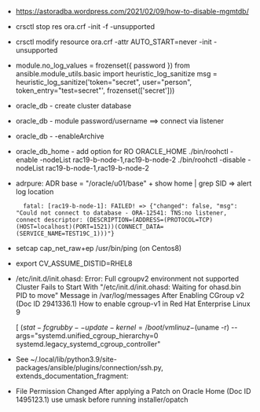 - https://astoradba.wordpress.com/2021/02/09/how-to-disable-mgmtdb/
- crsctl stop res ora.crf -init -f -unsupported
- crsctl modify resource ora.crf -attr AUTO_START=never -init -unsupported

- module.no_log_values = frozenset({ password })
  from ansible.module_utils.basic import heuristic_log_sanitize
  msg = heuristic_log_sanitize('token="secret", user="person", token_entry="test=secret"', frozenset(['secret']))

- oracle_db - create cluster database
- oracle_db - module password/username ==> connect via listener
- oracle_db - -enableArchive
- oracle_db_home - add option for RO ORACLE_HOME
  ./bin/roohctl -enable  -nodeList rac19-b-node-1,rac19-b-node-2
  ./bin/roohctl -disable -nodeList rac19-b-node-1,rac19-b-node-2

- adrpure: ADR base = "/oracle/u01/base" + show home | grep SID => alert log location

        fatal: [rac19-b-node-1]: FAILED! => {"changed": false, "msg": "Could not connect to database - ORA-12541: TNS:no listener, connect descriptor: (DESCRIPTION=(ADDRESS=(PROTOCOL=TCP)(HOST=localhost)(PORT=1521))(CONNECT_DATA=(SERVICE_NAME=TEST19C_1)))"}

- setcap cap_net_raw+ep  /usr/bin/ping (on Centos8)

- export CV_ASSUME_DISTID=RHEL8
- /etc/init.d/init.ohasd: Error: Full cgroupv2 environment not supported 
  Cluster Fails to Start With "/etc/init.d/init.ohasd: Waiting for ohasd.bin PID <PID> to move" Message in /var/log/messages After Enabling CGroup v2 (Doc ID 2941336.1)
  How to enable cgroup-v1 in Red Hat Enterprise Linux 9

  [ $(stat -fc %T /sys/fs/cgroup/) = "cgroup2fs" ] && echo "unified" || ( [ -e /sys/fs/cgroup/unified/ ] && echo "hybrid" || echo "legacy")
  grubby --update-kernel=/boot/vmlinuz-$(uname -r) --args="systemd.unified_cgroup_hierarchy=0 systemd.legacy_systemd_cgroup_controller"

- See ~/.local/lib/python3.9/site-packages/ansible/plugins/connection/ssh.py, extends_documentation_fragment:
  
- File Permission Changed After applying a Patch on Oracle Home (Doc ID 1495123.1)
  use umask before running installer/opatch
  